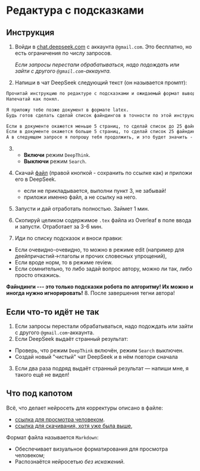 # Редактура с подсказками
## Инструкция

1. Войди в [chat.deepseek.com]() с аккаунта `@gmail.com`. Это бесплатно, но есть ограничения по числу запросов. 

    *Если запросы перестали обрабатываться, надо подождать или зайти с другого `@gmail.com`-аккаунта.*

2. Напиши в чат DeepSeek следующий текст (он называется промпт):

```txt
Прочитай инструкцию по редактуре с подсказками и ожидаемый формат вывода в приложенном документе md. 
Напечатай как понял. 

Я приложу тебе позже документ в формате latex. 
Будь готов сделать сделай список файндингов в точности по этой инструкции.

Если в документе окажется меньше 5 страниц, то сделай список до 25 файндингов по всему документу.
Если в документе окажется больше 5 страниц, то сделай список 25 файндингов по первой половине.
А в следующем запросе я попрошу тебя продолжить, и это будет значить - "сделай список 25 файндингов по второй половине".
```

3.  * **Включи** режим `DeepThink`. 
    * **Выключи** режим `Search`.

4. Скачай [файл](https://raw.githubusercontent.com/zalig/redaktura/refs/heads/main/edithelper/ai-helper-v0.1.md) (правой кнопкой - сохранить по ссылке как) и приложи его в DeepSeek.
    * если не прикладывается, выполни пункт 3, не забывай!
    * приложи именно файл, а не ссылку на него.

5. Запусти и дай отработать полностью. Займет 1 мин.

6. Скопируй целиком содержимое `.tex` файла из Overleaf в поле ввода и запусти. Отработает за 3-6 мин.

7. Иди по списку подсказок и вноси правки: 
- Если очевидно-очевидно, то можно в режиме edit (например для деейпричастий->глаголы и прочих словесных упрощений), 
- Если вроде норм, то в режиме review.
- Если сомнительно, то либо задай вопрос автору, можно ли так, либо просто откажись.

**Файндинги --- это только подсказки робота по алгоритму! Их можно и иногда нужно игнорировать!**
8. После завершения тегни автора!

## Если что-то идёт не так

1. Если запросы перестали обрабатываться, надо подождать или зайти с другого `@gmail.com`-аккаунта. 
2. Если DeepSeek выдаёт странный результат: 
  * Проверь, что режим `DeepThink` включён, режим `Search` выключен.
  * Создай новый "чистый" чат DeepSeek и в нём повтори сначала
3. Если два раза подряд выдаёт странный результат — напиши мне, я такого ещё не видел!

## Что под капотом
Всё, что делает нейросеть для корректуры описано в файле:
* [ссылка для просмотра человеком](https://github.com/zalig/redaktura/blob/main/edithelper/ai-helper-v0.1.md).
* [ссылка для скачивания, хотя уже была выше](https://raw.githubusercontent.com/zalig/redaktura/refs/heads/main/edithelper/ai-helper-v0.1.md),


Формат файла называется `Markdown`:
* Обеспечивает визуальное форматирования для просмотра человеком;
* Распознаётся нейросетью *без искажений*.
